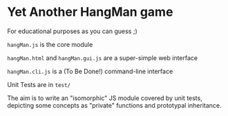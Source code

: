 # Yet Another HangMan game

For educational purposes as you can guess ;)

`hangMan.js` is the core module

`hangMan.html` and
`hangMan.gui.js` 
are a super-simple web interface

`hangMan.cli.js` is a (To Be Done!) command-line interface

Unit Tests are in `test/`

The aim is to write an "isomorphic" JS module covered by unit tests,
depicting some concepts as "private" functions and prototypal inheritance.
